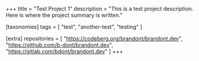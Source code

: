 +++
title = "Test Project 1"
description = "This is a test project description. Here is where the project summary is written."

[taxonomies]
tags = [
  "test", 
  "another-test", 
  "testing"
]

[extra]
repositories = [
  "https://codeberg.org/brandont/brandont.dev", 
  "https://github.com/b-dont/brandont.dev", 
  "https://gitlab.com/bdont/brandont.dev"
]
+++
